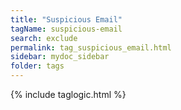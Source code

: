 ```yaml
---
title: "Suspicious Email"
tagName: suspicious-email
search: exclude
permalink: tag_suspicious_email.html
sidebar: mydoc_sidebar
folder: tags
---
```

{% include taglogic.html %}